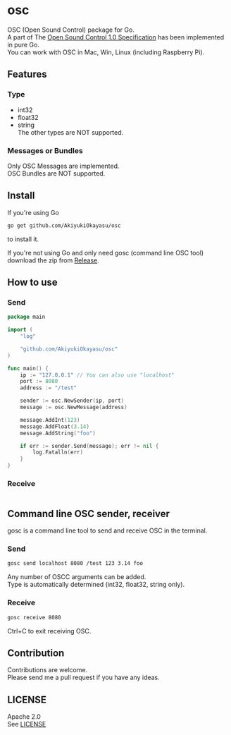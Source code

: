 # osc  
OSC (Open Sound Control) package for Go.  
A part of The [Open Sound Control 1.0 Specification](http://opensoundcontrol.org/spec-1_0) has been implemented in pure Go.  
You can work with OSC in Mac, Win, Linux (including Raspberry Pi).  

## Features  
### Type  
- int32  
- float32  
- string  
The other types are NOT supported.  

### Messages or Bundles  
Only OSC Messages are implemented.  
OSC Bundles are NOT supported.  

## Install  
If you're using Go  
```bash
go get github.com/AkiyukiOkayasu/osc
```
to install it.  

If you're not using Go and only need gosc (command line OSC tool) download the zip from [Release](AkiyukiOkayasu/osc/releases/latest/download/gosc.zip).  

  
## How to use  
### Send  
```Go
package main

import (
	"log"

	"github.com/AkiyukiOkayasu/osc"
)

func main() {
	ip := "127.0.0.1" // You can also use "localhost"
	port := 8080
	address := "/test"

	sender := osc.NewSender(ip, port)
	message := osc.NewMessage(address)

	message.AddInt(123)
	message.AddFloat(3.14)
	message.AddString("foo")

	if err := sender.Send(message); err != nil {
		log.Fatalln(err)
	}
}
```

### Receive  
```Go
```

## Command line OSC sender, receiver  
gosc is a command line tool to send and receive OSC in the terminal.  

### Send  
```bash
gosc send localhost 8080 /test 123 3.14 foo
```
Any number of OSCC arguments can be added.  
Type is automatically determined (int32, float32, string only).  

### Receive  
```bash
gosc receive 8080
```
Ctrl+C to exit receiving OSC.  

## Contribution  
Contributions are welcome.  
Please send me a pull request if you have any ideas.  


## LICENSE  
Apache 2.0  
See [LICENSE](LICENSE)  
